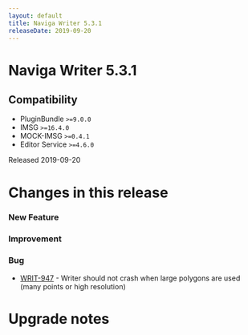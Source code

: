 ```yaml
---
layout: default
title: Naviga Writer 5.3.1
releaseDate: 2019-09-20
---
```

<div class="jumbotron">
    <h1>Naviga Writer 5.3.1</h1>    
    <h2>Compatibility</h2>
    <ul>
        <li>PluginBundle <code>>=9.0.0</code></li>
        <li>IMSG <code>>=16.4.0</code></li>
        <li>MOCK-IMSG <code>>=0.4.1</code></li>
        <li>Editor Service <code>>=4.6.0</code></li>
    </ul>
</div>

Released 2019-09-20

 

# Changes in this release  


### New Feature 



### Improvement 



### Bug 
 
 * [WRIT-947](https://jira.infomaker.se/browse/WRIT-947) - Writer should not crash when large polygons are used (many points or high resolution) 




# Upgrade notes  
           

